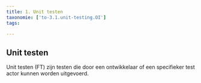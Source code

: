 ```yaml
---
title: 1. Unit testen
taxonomie: ['to-3.1.unit-testing.OI']
tags:

---
```

## Unit testen
Unit testen (FT) zijn testen die door een ontwikkelaar of een specifieker test actor kunnen worden uitgevoerd.